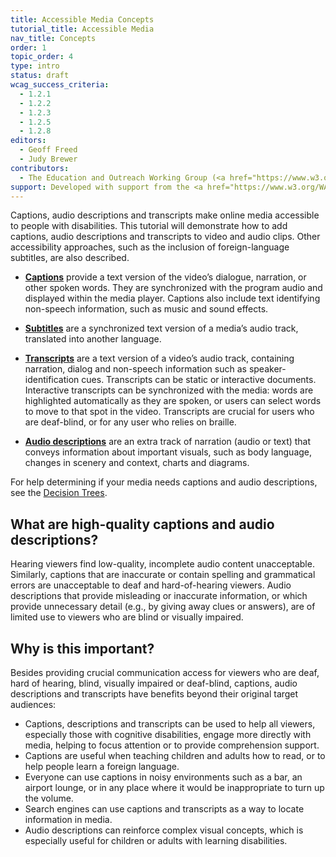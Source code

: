 ```yaml
---
title: Accessible Media Concepts
tutorial_title: Accessible Media
nav_title: Concepts
order: 1
topic_order: 4
type: intro
status: draft
wcag_success_criteria:
  - 1.2.1
  - 1.2.2
  - 1.2.3
  - 1.2.5
  - 1.2.8
editors:
  - Geoff Freed
  - Judy Brewer
contributors:
  - The Education and Outreach Working Group (<a href="https://www.w3.org/WAI/EO/">EOWG</a>)
support: Developed with support from the <a href="https://www.w3.org/WAI/WCAGTA/">U.S. Access Board, WCAG TA Project</a>
---
```


Captions, audio descriptions and transcripts make online media accessible to people with disabilities. This tutorial will demonstrate how to add captions, audio descriptions and transcripts to video and audio clips. Other accessibility approaches, such as the inclusion of foreign-language subtitles, are also described.

-   [**Captions**](production-captions.html) provide a text version of the video’s dialogue, narration, or other spoken words. They are synchronized with the program audio and displayed within the media player. Captions also include text identifying non-speech information, such as music and sound effects.

-   [**Subtitles**](subtitles.html) are a synchronized text version of a media’s audio track, translated into another language.

-   [**Transcripts**](transcript.html) are a text version of a video’s audio track, containing narration, dialog and non-speech information such as speaker-identification cues. Transcripts can be static or interactive documents. Interactive transcripts can be synchronized with the media: words are highlighted automatically as they are spoken, or users can select words to move to that spot in the video.  Transcripts are crucial for users who are deaf-blind, or for any user who relies on braille.

-   [**Audio descriptions**](production-audio-description.html) are an extra track of narration (audio or text) that conveys information about important visuals, such as body language, changes in scenery and context, charts and diagrams.

For help determining if your media needs captions and audio descriptions, see the [Decision
Trees](decision-tree.html).

## What are high-quality captions and audio descriptions?

Hearing viewers find low-quality, incomplete audio content unacceptable. Similarly, captions that are inaccurate or contain spelling and grammatical errors are unacceptable to deaf and hard-of-hearing viewers. Audio descriptions that provide misleading or inaccurate information, or which provide unnecessary detail (e.g., by giving away clues or answers), are of limited use to viewers who are blind or visually impaired.

## Why is this important?

Besides providing crucial communication access for viewers who are deaf, hard of hearing, blind, visually impaired or deaf-blind, captions, audio descriptions and transcripts have benefits beyond their original target
audiences:

-   Captions, descriptions and transcripts can be used to help all viewers, especially those with cognitive disabilities, engage more directly with media, helping to focus attention or to provide comprehension support.
-   Captions are useful when teaching children and adults how to read,
    or to help people learn a foreign language.
-   Everyone can use captions in noisy
    environments such as a bar, an airport lounge, or in any place
    where it would be inappropriate to turn up the volume.
-   Search engines can use captions and transcripts as a way to locate information in media.
-   Audio descriptions can reinforce complex visual concepts, which is
    especially useful for children or adults with learning disabilities.
